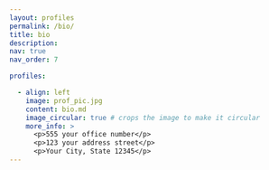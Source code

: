 ```yaml
---
layout: profiles
permalink: /bio/
title: bio
description: 
nav: true
nav_order: 7

profiles:

  - align: left
    image: prof_pic.jpg
    content: bio.md
    image_circular: true # crops the image to make it circular
    more_info: >
      <p>555 your office number</p>
      <p>123 your address street</p>
      <p>Your City, State 12345</p>
---
```

